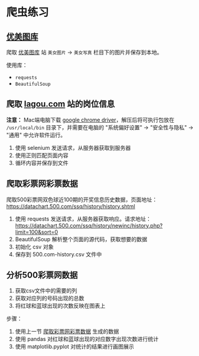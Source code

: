 # 爬虫练习

## [优美图库](./www.umei.cc.py)

爬取 [优美图库](https://umei.cc) 站 `美女图片` -> `美女写真` 栏目下的图片并保存到本地。

使用库：
- `requests`
- `BeautifulSoup`


## 爬取 [lagou.com](https://lagou.com) 站的岗位信息

**注意：** Mac端电脑下载 [google chrome driver](https://chromedriver.storage.googleapis.com/index.html)，解压后将可执行包放在 `/usr/local/bin` 目录下，并需要在电脑的 "系统偏好设置" -> "安全性与隐私" -> "通用" 中允许软件运行。

1. 使用 selenium 发送请求，从服务器获取到服务器
2. 使用正则匹配页面内容
3. 循环内容并保存到文件

## 爬取彩票网彩票数据

爬取500彩票网双色球近100期的开奖信息历史数据，页面地址：https://datachart.500.com/ssq/history/history.shtml

1. 使用 requests 发送请求，从服务器获取响应。请求地址：https://datachart.500.com/ssq/history/newinc/history.php?limit=100&sort=0
2. BeautifulSoup 解析整个页面的源代码，获取想要的数据
3. 初始化 csv 对象
4. 保存到 500.com-history.csv 文件中

## 分析500彩票网数据

1. 获取csv文件中的需要的列
2. 获取对应列的号码出现的总数
3. 将红球和蓝球出现的次数反映在图表上

步骤：
1. 使用上一节 [爬取彩票网彩票数据](./datachart.500.com.py) 生成的数据
2. 使用 pandas 对红球和蓝球出现的对应数字出现次数进行统计
3. 使用 matplotlib.pyplot 对统计的结果进行画图展示